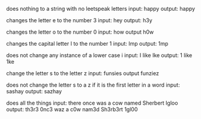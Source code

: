 does nothing to a string with no leetspeak letters
input: happy
output: happy

changes the letter e to the number 3
input: hey
output: h3y

changes the letter o to the number 0
input: how
output h0w

changes the capital letter I to the number 1
input: Imp
output: 1mp

does not change any instance of a lower case i
input: I like Ike
output: 1 like 1ke

change the letter s to the letter z
input: funsies
output funziez

does not change the letter s to a z if it is the first letter in a word
input: sashay
output: sazhay

does all the things
input: there once was a cow named Sherbert Igloo
output: th3r3 0nc3 waz a c0w nam3d Sh3rb3rt 1gl00
